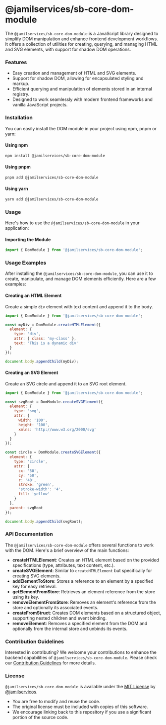 # @jamilservices/sb-core-dom-module

The `@jamilservices/sb-core-dom-module` is a JavaScript library designed to simplify DOM manipulation and enhance frontend development workflows. It offers a collection of utilities for creating, querying, and managing HTML and SVG elements, with support for shadow DOM operations.

### Features

- Easy creation and management of HTML and SVG elements.
- Support for shadow DOM, allowing for encapsulated styling and markup.
- Efficient querying and manipulation of elements stored in an internal registry.
- Designed to work seamlessly with modern frontend frameworks and vanilla JavaScript projects.

### Installation

You can easily install the DOM module in your project using npm, pnpm or yarn:


#### Using npm

```bash
npm install @jamilservices/sb-core-dom-module
```

#### Using pnpm

```bash
pnpm add @jamilservices/sb-core-dom-module
```

#### Using yarn

```bash
yarn add @jamilservices/sb-core-dom-module
```

### Usage

Here's how to use the `@jamilservices/sb-core-dom-module` in your application:

#### Importing the Module

```javascript
import { DomModule } from '@jamilservices/sb-core-dom-module';
```

### Usage Examples

After installing the `@jamilservices/sb-core-dom-module`, you can use it to create, manipulate, and manage DOM elements efficiently. Here are a few examples:

#### Creating an HTML Element

Create a simple `div` element with text content and append it to the body.

```javascript
import { DomModule } from '@jamilservices/sb-core-dom-module';

const myDiv = DomModule.createHTMLElement({
  element: {
    type: 'div',
    attr: { class: 'my-class' },
    text: 'This is a dynamic div'
  }
});

document.body.appendChild(myDiv);
```

#### Creating an SVG Element

Create an SVG circle and append it to an SVG root element.

```javascript
import { DomModule } from '@jamilservices/sb-core-dom-module';

const svgRoot = DomModule.createSVGElement({
  element: {
    type: 'svg',
    attr: {
      width: '100',
      height: '100',
      xmlns: 'http://www.w3.org/2000/svg'
    }
  }
});

const circle = DomModule.createSVGElement({
  element: {
    type: 'circle',
    attr: {
      cx: '50',
      cy: '50',
      r: '40',
      stroke: 'green',
      'stroke-width': '4',
      fill: 'yellow'
    }
  },
  parent: svgRoot
});

document.body.appendChild(svgRoot);
```

### API Documentation

The `@jamilservices/sb-core-dom-module` offers several functions to work with the DOM. Here's a brief overview of the main functions:

- **createHTMLElement**: Creates an HTML element based on the provided specifications (type, attributes, text content, etc.).
- **createSVGElement**: Similar to `createHTMLElement` but specifically for creating SVG elements.
- **addElementToStore**: Stores a reference to an element by a specified key for easy retrieval.
- **getElementFromStore**: Retrieves an element reference from the store using its key.
- **removeElementFromStore**: Removes an element's reference from the store and optionally its associated events.
- **createFromStruct**: Creates DOM elements based on a structured object, supporting nested children and event binding.
- **removeElement**: Removes a specified element from the DOM and optionally from the internal store and unbinds its events.


### Contribution Guidelines

Interested in contributing? We welcome your contributions to enhance the backend capabilities of `@jamilservices/sb-core-dom-module`. Please check our [Contribution Guidelines](CONTRIBUTING.md) for more details.

### License

`@jamilservices/sb-core-dom-module` is available under the [MIT License](LICENSE) by [@jamilservicos](https://github.com/jamilservicos).

- You are free to modify and reuse the code.
- The original license must be included with copies of this software.
- We encourage linking back to this repository if you use a significant portion of the source code.